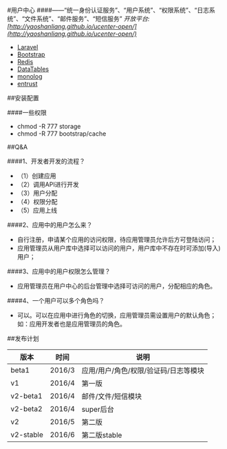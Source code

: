 #用户中心
####——“统一身份认证服务”、“用户系统”、“权限系统”、“日志系统”、“文件系统”、“邮件服务”、“短信服务”
*开放平台: [http://yaoshanliang.github.io/ucenter-open/](http://yaoshanliang.github.io/ucenter-open/)*

* [Laravel](http://laravel.com)
* [Bootstrap](http://getbootstrap.com)
* [Redis](http://redis.io)
* [DataTables](http://datatables.net)
* [monolog](https://github.com/yaoshanliang/monolog)
* [entrust](https://github.com/yaoshanliang/entrust)

##安装配置

####一些权限

* chmod -R 777 storage
* chmod -R 777 bootstrap/cache


##Q&A

####1、开发者开发的流程？

* （1）创建应用
* （2）调用API进行开发
* （3）用户分配
* （4）权限分配
* （5）应用上线


####2、应用中的用户怎么来？

* 自行注册，申请某个应用的访问权限，待应用管理员允许后方可登陆访问；
* 应用管理员从用户库中选择可以访问的用户，用户库中不存在时可添加(导入)用户；


####3、应用中的用户权限怎么管理？

* 应用管理员在用户中心的后台管理中选择可访问的用户，分配相应的角色。

####4、一个用户可以多个角色吗？

* 可以。可以在应用中进行角色的切换，应用管理员需设置用户的默认角色；如：应用开发者也是应用管理员的角色。


##发布计划

| 版本 | 时间 | 说明 |
| ---- | ---- | ---- |
| beta1 | 2016/3 | 应用/用户/角色/权限/验证码/日志等模块 |
| v1 | 2016/4 | 第一版 |
| v2-beta1 | 2016/4 | 邮件/文件/短信模块 |
| v2-beta2 | 2016/4 | super后台 |
| v2 | 2016/5 | 第二版 |
| v2-stable | 2016/6 | 第二版stable |


